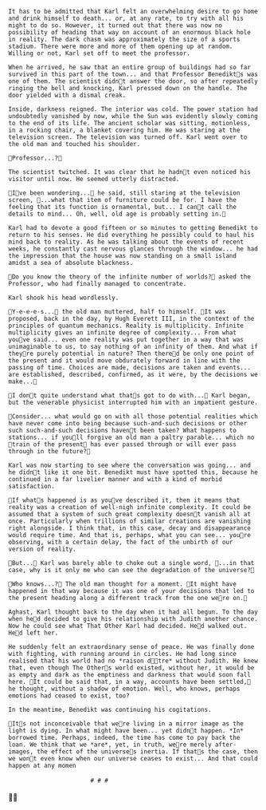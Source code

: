 	It has to be admitted that Karl felt an overwhelming desire to go home and drink himself to death... or, at any rate, to try with all his might to do so. However, it turned out that there was now no possibility of heading that way on account of an enormous black hole in reality. The dark chasm was approximately the size of a sports stadium. There were more and more of them opening up at random. Willing or not, Karl set off to meet the professor.

	When he arrived, he saw that an entire group of buildings had so far survived in this part of the town... and that Professor Benedikts was one of them. The scientist didnt answer the door, so after repeatedly ringing the bell and knocking, Karl pressed down on the handle. The door yielded with a dismal creak. 

	Inside, darkness reigned. The interior was cold. The power station had undoubtedly vanished by now, while the Sun was evidently slowly coming to the end of its life. The ancient scholar was sitting, motionless, in a rocking chair, a blanket covering him. He was staring at the television screen. The television was turned off. Karl went over to the old man and touched his shoulder.

	Professor...?

	The scientist twitched. It was clear that he hadnt even noticed his visitor until now. He seemed utterly distracted.

	Ive been wondering... he said, still staring at the television screen, ...what that item of furniture could be for. I have the feeling that its function is ornamental, but... I cant call the details to mind... Oh, well, old age is probably setting in.

	Karl had to devote a good fifteen or so minutes to getting Benedikt to return to his senses. He did everything he possibly could to haul his mind back to reality. As he was talking about the events of recent weeks, he constantly cast nervous glances through the window... he had the impression that the house was now standing on a small island amidst a sea of absolute blackness.

	Do you know the theory of the infinite number of worlds? asked the Professor, who had finally managed to concentrate.

	Karl shook his head wordlessly.

	Y-e-e-e-s... the old man muttered, half to himself. It was proposed, back in the day, by Hugh Everett III, in the context of the principles of quantum mechanics. Reality is multiplicity. Infinite multiplicity gives an infinite degree of complexity... From what youve said... even one reality was put together in a way that was unimaginable to us, to say nothing of an infinity of them. And what if theyre purely potential in nature? Then thered be only one point of the present and it would move obdurately forward in line with the passing of time. Choices are made, decisions are taken and events... are established, described, confirmed, as it were, by the decisions we make... 

	I dont quite understand what thats got to do with... Karl began, but the venerable physicist interrupted him with an impatient gesture.

	Consider... what would go on with all those potential realities which have never come into being because such-and-such decisions or other such such-and-such decisions havent been taken? What happens to stations... if youll forgive an old man a paltry parable... which no train of the present has ever passed through or will ever pass through in the future?

	Karl was now starting to see where the conversation was going... and he didnt like it one bit. Benedikt must have spotted this, because he continued in a far livelier manner and with a kind of morbid satisfaction.

	If whats happened is as youve described it, then it means that reality was a creation of well-nigh infinite complexity. It could be assumed that a system of such great complexity doesnt vanish all at once. Particularly when trillions of similar creations are vanishing right alongside. I think that, in this case, decay and disappearance would require time. And that is, perhaps, what you can see... youre observing, with a certain delay, the fact of the unbirth of our version of reality.

	But... Karl was barely able to choke out a single word, ...in that case, why is it only me who can see the degradation of the universe?

	Who knows...? The old man thought for a moment. It might have happened in that way because it was one of your decisions that led to the present heading along a different track from the one were on.

	Aghast, Karl thought back to the day when it had all begun. To the day when hed decided to give his relationship with Judith another chance. Now he could see what That Other Karl had decided. Hed walked out. Hed left her.

	He suddenly felt an extraordinary sense of peace. He was finally done with fighting, with running around in circles. He had long since realised that his world had no *raison dtre* without Judith. He knew that, even though The Others world existed, without her, it would be as empty and dark as the emptiness and darkness that would soon fall here. It could be said that, in a way, accounts have been settled, he thought, without a shadow of emotion. Well, who knows, perhaps emotions had ceased to exist, too? 

	In the meantime, Benedikt was continuing his cogitations.

	Its not inconceivable that were living in a mirror image as the light is dying. In what might have been... yet didnt happen. *In* borrowed time. Perhaps, indeed, the time has come to pay back the loan. We think that we *are*, yet, in truth, were merely after-images, the effect of the universes inertia. If thats the case, then we wont even know when our universe ceases to exist... And that could happen at any momen

	                       # # #

  